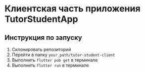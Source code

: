 # Клиентская часть приложения TutorStudentApp

## Инструкция по запуску

1. Склонировать репозиторий
2. Перейти в папку `your_path/tutor-student-client`
3. Выполнить `flutter pub get` в терминале
4. Выполнить `flutter run` в терминале
